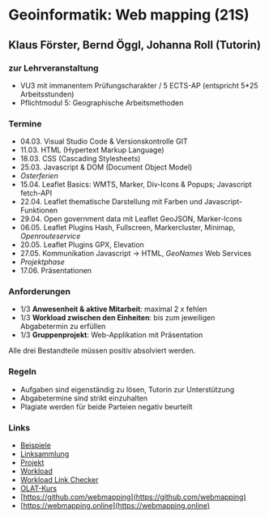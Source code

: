 # Geoinformatik: Web mapping (21S)
## Klaus Förster, Bernd Öggl, Johanna Roll (Tutorin)

### zur Lehrveranstaltung
* VU3 mit immanentem Prüfungscharakter / 5 ECTS-AP (entspricht 5*25 Arbeitsstunden)
* Pflichtmodul 5: Geographische Arbeitsmethoden

### Termine
* 04.03.  Visual Studio Code & Versionskontrolle GIT
* 11.03.  HTML (Hypertext Markup Language) 
* 18.03.  CSS (Cascading Stylesheets)
* 25.03.  Javascript & DOM (Document Object Model)
* *Osterferien*
* 15.04.  Leaflet Basics: WMTS, Marker, Div-Icons & Popups; Javascript fetch-API 
* 22.04.  Leaflet thematische Darstellung mit Farben und Javascript-Funktionen
* 29.04.  Open government data mit Leaflet GeoJSON, Marker-Icons
* 06.05.  Leaflet Plugins Hash, Fullscreen, Markercluster, Minimap, *Openrouteservice*
* 20.05.  Leaflet Plugins GPX, Elevation
* 27.05.  Kommunikation Javascript -> HTML, *GeoNames* Web Services
* *Projektphase*
* 17.06.  Präsentationen

### Anforderungen
* 1/3 **Anwesenheit & aktive Mitarbeit**: maximal 2 x fehlen
* 1/3 **Workload zwischen den Einheiten**: bis zum jeweiligen Abgabetermin zu erfüllen
* 1/3 **Gruppenprojekt**: Web-Applikation mit Präsentation

Alle drei Bestandteile müssen positiv absolviert werden.

### Regeln
* Aufgaben sind eigenständig zu lösen, Tutorin zur Unterstützung
* Abgabetermine sind strikt einzuhalten
* Plagiate werden für beide Parteien negativ beurteilt

### Links
* [Beispiele](https://webmapping.online/examples)
* [Linksammlung](https://webmapping.online/links)
* [Projekt](https://webmapping.online/projects)
* [Workload](https://webmapping.online/workload)
* [Workload Link Checker](https://webmapping.online/workload/check.html)
* [OLAT-Kurs](https://lms.uibk.ac.at/auth/RepositoryEntry/4894131358)
* [https://github.com/webmapping](https://github.com/webmapping)
* [https://webmapping.online](https://webmapping.online)

